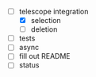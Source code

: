 - [ ] telescope integration
    - [x] selection
    - [ ] deletion
- [ ] tests
- [ ] async
- [ ] fill out README
- [ ] status
